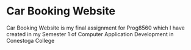 # Car Booking Website
 Car Booking Website is my final assignment for Prog8560 which I have created in my Semester 1 of Computer Application Development in Conestoga College 
